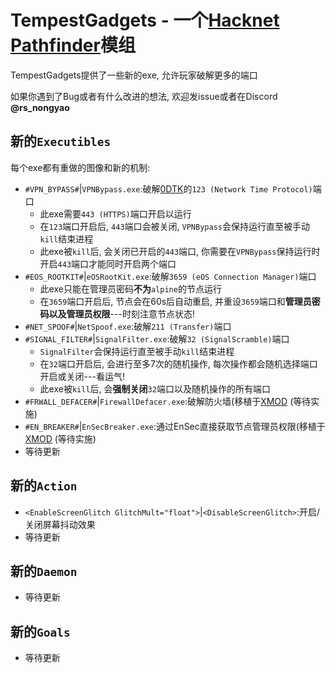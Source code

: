 TempestGadgets - 一个[Hacknet](https://store.steampowered.com/app/365450/Hacknet/) [Pathfinder](https://github.com/Arkhist/Hacknet-Pathfinder)模组
===
TempestGadgets提供了一些新的exe, 允许玩家破解更多的端口

如果你遇到了Bug或者有什么改进的想法, 欢迎发issue或者在Discord **@rs_nongyao**

##  新的`Executibles`
每个exe都有重做的图像和新的机制:
- `#VPN_BYPASS#`|`VPNBypass.exe`:破解[0DTK](https://github.com/prodzpod/ZeroDayToolKit)的`123 (Network Time Protocol)`端口
  - 此exe需要`443 (HTTPS)`端口开启以运行
  - 在`123`端口开启后, `443`端口会被关闭, `VPNBypass`会保持运行直至被手动`kill`结束进程
  - 此exe被`kill`后, 会关闭已开启的`443`端口, 你需要在`VPNBypass`保持运行时开启`443`端口才能同时开启两个端口
- `#EOS_ROOTKIT#`|`eOSRootKit.exe`:破解`3659 (eOS Connection Manager)`端口
  - 此exe只能在管理员密码**不为**`alpine`的节点运行
  - 在`3659`端口开启后, 节点会在60s后自动重启, 并重设`3659`端口和**管理员密码以及管理员权限**---时刻注意节点状态!
- `#NET_SPOOF#`|`NetSpoof.exe`:破解`211 (Transfer)`端口
- `#SIGNAL_FILTER#`|`SignalFilter.exe`:破解`32 (SignalScramble)`端口
  - `SignalFilter`会保持运行直至被手动`kill`结束进程
  - 在`32`端口开启后, 会进行至多7次的随机操作, 每次操作都会随机选择端口开启或关闭---看运气!
  - 此exe被`kill`后, 会**强制关闭**`32`端口以及随机操作的所有端口
- `#FRWALL_DEFACER#`|`FirewallDefacer.exe`:破解防火墙(移植于[XMOD](https://github.com/tenesiss/Hacknet-Pathfinder-XMOD-Dev) (等待实施)
- `#EN_BREAKER#`|`EnSecBreaker.exe`:通过EnSec直接获取节点管理员权限(移植于[XMOD](https://github.com/tenesiss/Hacknet-Pathfinder-XMOD-Dev) (等待实施)
- 等待更新

## 新的`Action`
- `<EnableScreenGlitch GlitchMult="float">`|`<DisableScreenGlitch>`:开启/关闭屏幕抖动效果
- 等待更新

## 新的`Daemon`
- 等待更新

## 新的`Goals`
- 等待更新
